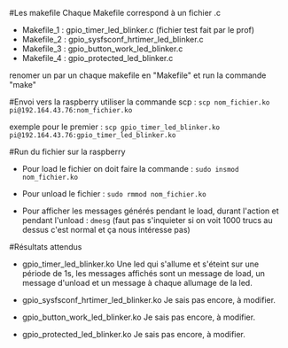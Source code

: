 #Les makefile
Chaque Makefile correspond à un fichier .c
- Makefile_1 : gpio_timer_led_blinker.c (fichier test fait par le prof)
- Makefile_2 : gpio_sysfsconf_hrtimer_led_blinker.c
- Makefile_3 : gpio_button_work_led_blinker.c
- Makefile_4 : gpio_protected_led_blinker.c

renomer un par un chaque makefile en "Makefile" et run la commande "make"

#Envoi vers la raspberry
utiliser la commande scp :
`scp nom_fichier.ko pi@192.164.43.76:nom_fichier.ko`

exemple pour le premier : 
`scp gpio_timer_led_blinker.ko pi@192.164.43.76:gpio_timer_led_blinker.ko`

#Run du fichier sur la raspberry
- Pour load le fichier on doit faire la commande :
`sudo insmod nom_fichier.ko`

- Pour unload le fichier :
`sudo rmmod nom_fichier.ko`

- Pour afficher les messages générés pendant le load, durant l'action et pendant l'unload :
`dmesg` (faut pas s'inquieter si on voit 1000 trucs au dessus c'est normal et ça nous intéresse pas)

#Résultats attendus
- gpio_timer_led_blinker.ko
	Une led qui s'allume et s'éteint sur une période de 1s, les messages affichés sont un message de load,
	un message d'unload et un message à chaque allumage de la led.

- gpio_sysfsconf_hrtimer_led_blinker.ko
	Je sais pas encore, à modifier.

- gpio_button_work_led_blinker.ko
	Je sais pas encore, à modifier.

- gpio_protected_led_blinker.ko
	Je sais pas encore, à modifier.